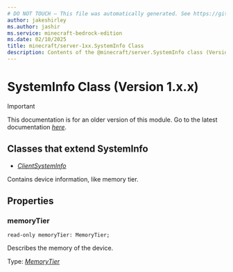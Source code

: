 ```yaml
---
# DO NOT TOUCH — This file was automatically generated. See https://github.com/mojang/minecraftapidocsgenerator to modify descriptions, examples, etc.
author: jakeshirley
ms.author: jashir
ms.service: minecraft-bedrock-edition
ms.date: 02/10/2025
title: minecraft/server-1xx.SystemInfo Class
description: Contents of the @minecraft/server.SystemInfo class (Version 1.x.x).
---
```

# SystemInfo Class (Version 1.x.x)

> [!IMPORTANT]
> This documentation is for an older version of this module. Go to the latest documentation [*here*](../../../scriptapi/minecraft/server/SystemInfo.md).

## Classes that extend SystemInfo
- [*ClientSystemInfo*](ClientSystemInfo.md)

Contains device information, like memory tier.

## Properties

### **memoryTier**
`read-only memoryTier: MemoryTier;`

Describes the memory of the device.

Type: [*MemoryTier*](MemoryTier.md)
